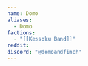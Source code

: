 ```yaml
---
name: Domo
aliases:
  - Domo
factions:
  - "[[Kessoku Band]]"
reddit: 
discord: "@domoandfinch"
---
```

